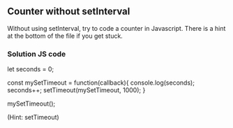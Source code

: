 ## Counter without setInterval

Without using setInterval, try to code a counter in Javascript. There is a hint at the bottom of the file if you get stuck.

### Solution JS code 

let seconds = 0;

const mySetTimeout = function(callback){
    console.log(seconds);
    seconds++;
    setTimeout(mySetTimeout, 1000);
}

mySetTimeout();



































































(Hint: setTimeout)
